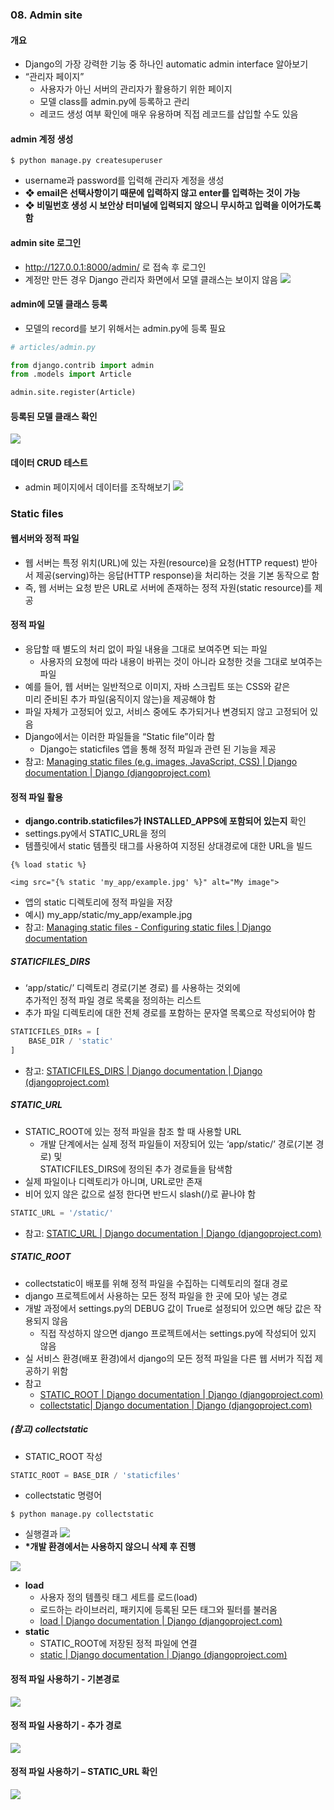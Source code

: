 ### 08. Admin site
#### 개요
- Django의 가장 강력한 기능 중 하나인 automatic admin interface 알아보기
- “관리자 페이지”
	- 사용자가 아닌 서버의 관리자가 활용하기 위한 페이지
	- 모델 class를 admin.py에 등록하고 관리
	- 레코드 생성 여부 확인에 매우 유용하며 직접 레코드를 삽입할 수도 있음

#### admin 계정 생성
```shell
$ python manage.py createsuperuser
```
-  username과 password를 입력해 관리자 계정을 생성
- **❖ email은 선택사항이기 때문에 입력하지 않고 enter를 입력하는 것이 가능**
- **❖ 비밀번호 생성 시 보안상 터미널에 입력되지 않으니 무시하고 입력을 이어가도록 함**

#### admin site 로그인
- http://127.0.0.1:8000/admin/ 로 접속 후 로그인
- 계정만 만든 경우 Django 관리자 화면에서 모델 클래스는 보이지 않음
![](assets/08.%20Admin%20site.png)

#### admin에 모델 클래스 등록
- 모델의 record를 보기 위해서는 admin.py에 등록 필요
```python
# articles/admin.py

from django.contrib import admin
from .models import Article

admin.site.register(Article)
```


#### 등록된 모델 클래스 확인
![](assets/08.%20Admin%20site-1.png)


#### 데이터 CRUD 테스트
- admin 페이지에서 데이터를 조작해보기
![](assets/08.%20Admin%20site-2.png)


### Static files
#### 웹서버와 정적 파일
-  웹 서버는 특정 위치(URL)에 있는 자원(resource)을 요청(HTTP request) 받아서 제공(serving)하는 응답(HTTP response)을 처리하는 것을 기본 동작으로 함
-  즉, 웹 서버는 요청 받은 URL로 서버에 존재하는 정적 자원(static resource)를 제공

#### 정적 파일
- 응답할 때 별도의 처리 없이 파일 내용을 그대로 보여주면 되는 파일
	- 사용자의 요청에 따라 내용이 바뀌는 것이 아니라 요청한 것을 그대로 보여주는 파일
- 예를 들어, 웹 서버는 일반적으로 이미지, 자바 스크립트 또는 CSS와 같은 <br>미리 준비된 추가 파일(움직이지 않는)을 제공해야 함
- 파일 자체가 고정되어 있고, 서비스 중에도 추가되거나 변경되지 않고 고정되어 있음
- Django에서는 이러한 파일들을 “Static file”이라 함
	- Django는 staticfiles 앱을 통해 정적 파일과 관련 된 기능을 제공
-  참고: [Managing static files (e.g. images, JavaScript, CSS) | Django documentation | Django (djangoproject.com)](https://docs.djangoproject.com/en/3.2/howto/static-files/#managing-static-files-e-g-images-javascript-css)

#### 정적 파일 활용
- **django.contrib.staticfiles가 INSTALLED_APPS에 포함되어 있는지** 확인
- settings.py에서 STATIC_URL을 정의
- 템플릿에서 static 템플릿 태그를 사용하여 지정된 상대경로에 대한 URL을 빌드
```django
{% load static %}

<img src="{% static 'my_app/example.jpg' %}" alt="My image">
```

- 앱의 static 디렉토리에 정적 파일을 저장
- 예시) my_app/static/my_app/example.jpg
- 참고: [Managing static files - Configuring static files | Django documentation](https://docs.djangoproject.com/en/3.2/howto/static-files/#configuring-static-files)

##### STATICFILES_DIRS
- ‘app/static/’ 디렉토리 경로(기본 경로) 를 사용하는 것외에 <br>추가적인 정적 파일 경로 목록을 정의하는 리스트
- 추가 파일 디렉토리에 대한 전체 경로를 포함하는 문자열 목록으로 작성되어야 함

```python
STATICFILES_DIRs = [
	BASE_DIR / 'static'
]
```

- 참고: [STATICFILES_DIRS | Django documentation | Django (djangoproject.com)](https://docs.djangoproject.com/en/3.2/ref/settings/#staticfiles-dirs)

##### STATIC_URL
- STATIC_ROOT에 있는 정적 파일을 참조 할 때 사용할 URL
	- 개발 단계에서는 실제 정적 파일들이 저장되어 있는 ‘app/static/’ 경로(기본 경로) 및<br>STATICFILES_DIRS에 정의된 추가 경로들을 탐색함
- 실제 파일이나 디렉토리가 아니며, URL로만 존재
- 비어 있지 않은 값으로 설정 한다면 반드시 slash(/)로 끝나야 함

```python
STATIC_URL = '/static/'
```

- 참고: [STATIC_URL | Django documentation | Django (djangoproject.com)](https://docs.djangoproject.com/en/3.2/ref/settings/#static-url)

##### STATIC_ROOT
-  collectstatic이 배포를 위해 정적 파일을 수집하는 디렉토리의 절대 경로
-  django 프로젝트에서 사용하는 모든 정적 파일을 한 곳에 모아 넣는 경로
-  개발 과정에서 settings.py의 DEBUG 값이 True로 설정되어 있으면 해당 값은 작용되지 않음
	-  직접 작성하지 않으면 django 프로젝트에서는 settings.py에 작성되어 있지 않음
-  실 서비스 환경(배포 환경)에서 django의 모든 정적 파일을 다른 웹 서버가 직접 제공하기 위함
- 참고
	- [STATIC_ROOT | Django documentation | Django (djangoproject.com)](https://docs.djangoproject.com/en/3.2/ref/settings/#static-root)
	- [ collectstatic| Django documentation | Django (djangoproject.com)](https://docs.djangoproject.com/en/3.2/ref/contrib/staticfiles/#collectstatic)

##### (참고) collectstatic
- STATIC_ROOT 작성
```python
STATIC_ROOT = BASE_DIR / 'staticfiles'
```

- collectstatic 명령어
```shell
$ python manage.py collectstatic
```

- 실행결과
![](assets/08.%20Admin%20site-3.png)
- **\*개발 환경에서는 사용하지 않으니 삭제 후 진행**


![](assets/08.%20Admin%20site-4.png)
- **load**
	- 사용자 정의 템플릿 태그 세트를 로드(load)
	- 로드하는 라이브러리, 패키지에 등록된 모든 태그와 필터를 불러옴
	- [load | Django documentation | Django (djangoproject.com)](https://docs.djangoproject.com/en/3.2/ref/templates/builtins/#load)
- **static**
	- STATIC_ROOT에 저장된 정적 파일에 연결
	- [static | Django documentation | Django (djangoproject.com)](https://docs.djangoproject.com/en/3.2/ref/templates/builtins/#static)


#### 정적 파일 사용하기 - 기본경로
![](assets/08.%20Admin%20site-5.png)

#### 정적 파일 사용하기 - 추가 경로
![](assets/08.%20Admin%20site-6.png)

#### 정적 파일 사용하기 – STATIC_URL 확인
![](assets/08.%20Admin%20site-7.png)